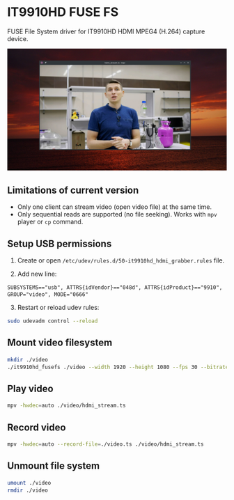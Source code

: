 # IT9910HD FUSE FS

FUSE File System driver for IT9910HD HDMI MPEG4 (H.264) capture device.

![MPV screenshot](doc/mpv.jpg)

## Limitations of current version

* Only one client can stream video (open video file) at the same time.
* Only sequential reads are supported (no file seeking). Works with `mpv` player or `cp` command.

## Setup USB permissions

1. Create or open `/etc/udev/rules.d/50-it9910hd_hdmi_grabber.rules` file.

2. Add new line:

```text
SUBSYSTEMS=="usb", ATTRS{idVendor}=="048d", ATTRS{idProduct}=="9910", GROUP="video", MODE="0666"
```

3. Restart or reload udev rules:

```bash
sudo udevadm control --reload
```

## Mount video filesystem

```bash
mkdir ./video
./it9910hd_fusefs ./video --width 1920 --height 1080 --fps 30 --bitrate 52000 --audio_src 2 --video_src 4
```

## Play video

```bash
mpv -hwdec=auto ./video/hdmi_stream.ts
```

## Record video

```bash
mpv -hwdec=auto --record-file=./video.ts ./video/hdmi_stream.ts
```

## Unmount file system

```bash
umount ./video
rmdir ./video
```
